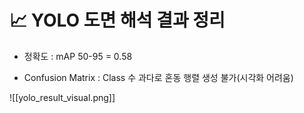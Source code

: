 # 📈 YOLO 도면 해석 결과 정리

- 정확도 : mAP 50-95  = 0.58

- Confusion Matrix : Class 수 과다로 혼동 행렬 생성 불가(시각화 어려움)






![[yolo_result_visual.png]]